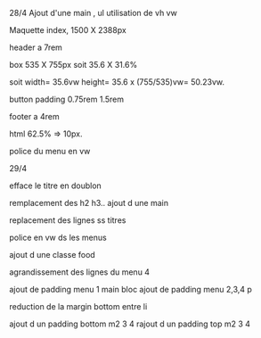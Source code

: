 28/4
Ajout d'une  main , ul
utilisation de vh vw

Maquette index, 1500 X 2388px

header a 7rem

box 535 X 755px soit 35.6 X 31.6%

soit width= 35.6vw height= 35.6 x (755/535)vw= 50.23vw.

button padding 0.75rem 1.5rem



footer a 4rem

html 62.5% => 10px.

police du menu en vw

29/4



efface le titre en doublon

remplacement des h2 h3..
ajout d une main

replacement des lignes ss titres

police en vw ds les menus

ajout d une classe food

agrandissement des lignes du menu 4

ajout de padding menu 1 main bloc
ajout de padding menu 2,3,4 p

reduction de la margin bottom entre li

ajout d un padding bottom m2 3 4
rajout d un padding top m2 3 4



